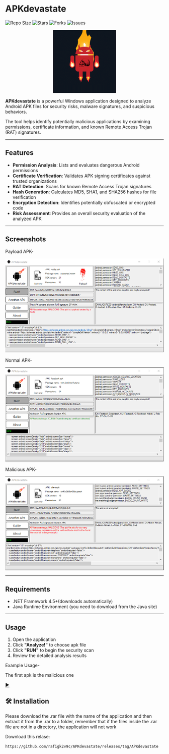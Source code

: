 # APKdevastate

![Repo Size](https://img.shields.io/github/repo-size/rafigk2v9c/APKdevastate)
![Stars](https://img.shields.io/github/stars/rafigk2v9c/APKdevastate?style=social)
![Forks](https://img.shields.io/github/forks/rafigk2v9c/APKdevastate?style=social)
![Issues](https://img.shields.io/github/issues/rafigk2v9c/APKdevastate)

<p align="center">
  <img src="https://github.com/rafigk2v9c/APKdevastate/blob/master/ss/fireandroid.gif?raw=true" alt="APKdevastate Banner" width="200"/>
</p>

**APKdevastate** is a powerful Windows application designed to analyze Android APK files for security risks, malware signatures, and suspicious behaviors.

The tool helps identify potentially malicious applications by examining permissions, certificate information, and known Remote Access Trojan (RAT) signatures.

---

## Features

-  **Permission Analysis**: Lists and evaluates dangerous Android permissions  
-  **Certificate Verification**: Validates APK signing certificates against trusted organizations  
-  **RAT Detection**: Scans for known Remote Access Trojan signatures  
-  **Hash Generation**: Calculates MD5, SHA1, and SHA256 hashes for file verification  
-  **Encryption Detection**: Identifies potentially obfuscated or encrypted code  
-  **Risk Assessment**: Provides an overall security evaluation of the analyzed APK  

---

## Screenshots

Payload APK-

<img src="https://github.com/rafigk2v9c/APKdevastate/blob/master/ss/Screenshot_2.png?raw=true" alt="APKdevastate Screenshot" width="600"/>

Normal APK-

<img src="https://github.com/rafigk2v9c/APKdevastate/blob/master/ss/Screenshot_3.png?raw=true" alt="APKdevastate Screenshot" width="600"/>

Malicious APK-

<img src="https://github.com/rafigk2v9c/APKdevastate/blob/master/ss/Screenshot_4.png?raw=true" alt="APKdevastate Screenshot" width="600"/>



---

## Requirements

- .NET Framework 4.5+(downloads automatically)
- Java Runtime Environment (you need to download from the Java site)

---
## Usage

1. Open the application  
2. Click **"Analyze!"** to choose apk file
3. Click **"RUN"** to begin the security scan
4. Review the detailed analysis results

Example Usage-

The first apk is the malicious one

[▶️](https://github.com/rafigk2v9c/APKdevastate/blob/master/ss/demo.mp4?raw=true)



## 🛠️ Installation

Please download the .rar file with the name of the application and then extract it from the .rar to a folder, remember that if the files inside the .rar file are not in a directory, the application will not work

Download this relase:

```bash
https://github.com/rafigk2v9c/APKdevastate/releases/tag/APKdevastate

